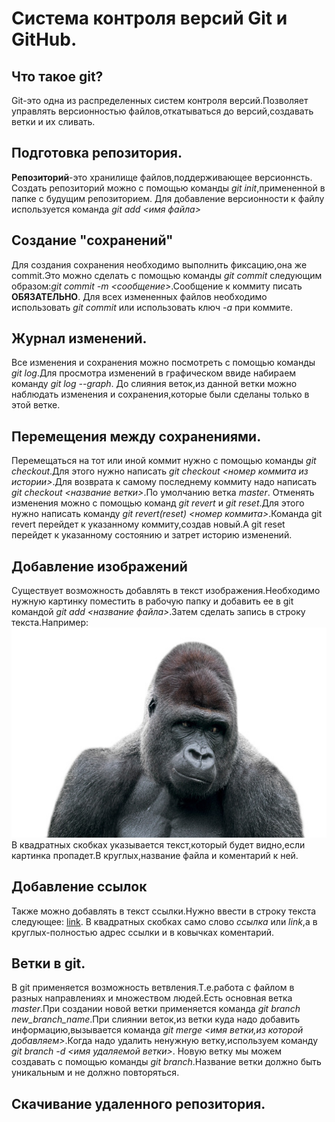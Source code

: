 # Система контроля версий Git и GitHub.

## Что такое git?
Git-это одна из распределенных систем контроля версий.Позволяет управлять версионностью файлов,откатываться до версий,создавать ветки и их сливать.

## Подготовка репозитория.
**Репозиторий**-это хранилище файлов,поддерживающее версионнсть.
Создать репозиторий можно с помощью команды *git init*,примененной в папке с будущим репозиторием.
Для добавление версионности к файлу используется команда *git add <имя файла>*

## Создание "сохранений"
Для создания сохранения необходимо выполнить фиксацию,она же commit.Это можно сделать с помощью команды *git commit* следующим образом:*git commit -m <сообщение>*.Сообщение к коммиту писать **ОБЯЗАТЕЛЬНО**.
Для всех измененных файлов необходимо использовать *git commit* или использовать ключ *-a* при коммите.

## Журнал изменений.
Все изменения и сохранения можно посмотреть с помощью команды *git log*.Для просмотра изменений в графическом ввиде набираем команду *git log --graph*.
До слияния веток,из данной ветки можно наблюдать изменения и сохранения,которые были сделаны только в этой ветке.
## Перемещения между сохранениями.
Перемещаться на тот или иной коммит нужно с помощью команды *git checkout*.Для этого нужно написать *git checkout <номер коммита из истории>*.Для возврата к самому последнему коммиту надо написать *git checkout <название ветки>*.По умолчанию ветка *master*.
Отменять изменения можно с помощью команд *git revert* и *git reset*.Для этого нужно написать команду *git revert(reset) <номер коммита>*.Команда git revert перейдет к указанному коммиту,создав новый.А git reset перейдет к указанному состоянию и затрет историю изменений.

## Добавление изображений
Существует возможность добавлять в текст изображения.Необходимо нужную картинку поместить в рабочую папку и добавить ее в git командой *git add <название файла>*.Затем сделать запись в строку текста.Например:
![monkey](monkey.jpg "Gorillas")
В квадратных скобках указывается текст,который будет видно,если картинка пропадет.В круглых,название файла и коментарий к ней.

## Добавление ссылок
Также можно добавлять в текст ссылки.Нужно ввести в строку текста следующее:
[link](https://img1.fonwall.ru/o/zl/wings-snow-bird-of-prey-owl.jpeg "Летун").
В квадратных скобках само слово *ссылка* или *link*,а в круглых-полностью адрес ссылки и в ковычках коментарий.

## Ветки в git.
В git применяется возможность ветвления.Т.е.работа с файлом в разных направлениях и множеством людей.Есть основная ветка *master*.При создании новой ветки применяется команда *git branch new_branch_name*.При слиянии веток,из ветки куда надо добавить информацию,вызывается команда *git merge <имя ветки,из которой добавляем>*.Когда надо удалить ненужную ветку,используем команду *git branch -d <имя удаляемой ветки>*.
Новую ветку мы можем создавать с помощью команды *git branch*.Название ветки должно быть уникальным и не должно повторяться.

## Скачивание удаленного репозитория.